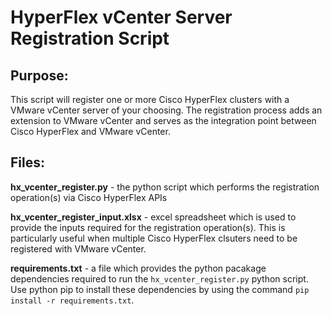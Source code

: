 # HyperFlex vCenter Server Registration Script

## Purpose:
This script will register one or more Cisco HyperFlex clusters with a VMware vCenter server of your choosing. The registration process adds an extension to VMware vCenter and serves as the integration point between Cisco HyperFlex and VMware vCenter.

## Files:
**hx_vcenter_register.py** - the python script which performs the registration operation(s) via Cisco HyperFlex APIs

**hx_vcenter_register_input.xlsx** - excel spreadsheet which is used to provide the inputs required for the registration operation(s). This is particularly useful when multiple Cisco 
HyperFlex clsuters need to be registered with VMware vCenter.

**requirements.txt** - a file which provides the python pacakage dependencies required to run the `hx_vcenter_register.py` python script. Use python pip to install these dependencies by using the command `pip install -r requirements.txt`.